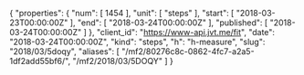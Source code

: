 {
  "properties": {
    "num": [
      1454
    ],
    "unit": [
      "steps"
    ],
    "start": [
      "2018-03-23T00:00:00Z"
    ],
    "end": [
      "2018-03-24T00:00:00Z"
    ],
    "published": [
      "2018-03-24T00:00:00Z"
    ]
  },
  "client_id": "https://www-api.jvt.me/fit",
  "date": "2018-03-24T00:00:00Z",
  "kind": "steps",
  "h": "h-measure",
  "slug": "2018/03/5doqy",
  "aliases": [
    "/mf2/80276c8c-0862-4fc7-a2a5-1df2add55bf6/",
    "/mf2/2018/03/5DOQY"
  ]
}
